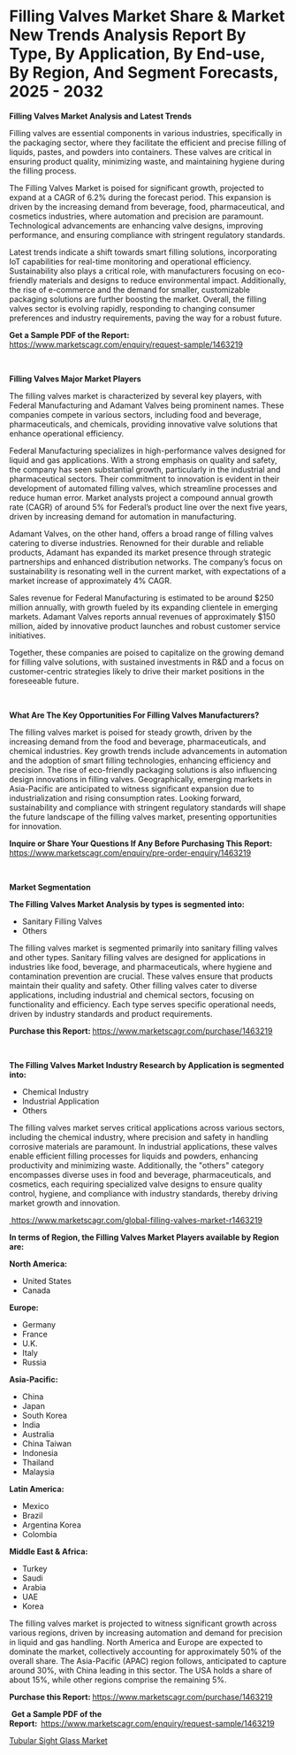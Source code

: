 <p><h1>Filling Valves Market Share & Market New Trends Analysis Report By Type, By Application, By End-use, By Region, And Segment Forecasts, 2025 - 2032</h1></p><p><strong>Filling Valves Market Analysis and Latest Trends</strong></p>
<p><p>Filling valves are essential components in various industries, specifically in the packaging sector, where they facilitate the efficient and precise filling of liquids, pastes, and powders into containers. These valves are critical in ensuring product quality, minimizing waste, and maintaining hygiene during the filling process.</p><p>The Filling Valves Market is poised for significant growth, projected to expand at a CAGR of 6.2% during the forecast period. This expansion is driven by the increasing demand from beverage, food, pharmaceutical, and cosmetics industries, where automation and precision are paramount. Technological advancements are enhancing valve designs, improving performance, and ensuring compliance with stringent regulatory standards.</p><p>Latest trends indicate a shift towards smart filling solutions, incorporating IoT capabilities for real-time monitoring and operational efficiency. Sustainability also plays a critical role, with manufacturers focusing on eco-friendly materials and designs to reduce environmental impact. Additionally, the rise of e-commerce and the demand for smaller, customizable packaging solutions are further boosting the market. Overall, the filling valves sector is evolving rapidly, responding to changing consumer preferences and industry requirements, paving the way for a robust future.</p></p>
<p><strong>Get a Sample PDF of the Report:&nbsp;</strong> <a href="https://www.marketscagr.com/enquiry/request-sample/1463219?utm_campaign=1998&utm_medium=2&utm_source=Github&utm_content=ia&utm_term=18022025&utm_id=filling-valves">https://www.marketscagr.com/enquiry/request-sample/1463219</a></p>
<p>&nbsp;</p>
<p><strong>Filling Valves Major Market Players</strong></p>
<p><p>The filling valves market is characterized by several key players, with Federal Manufacturing and Adamant Valves being prominent names. These companies compete in various sectors, including food and beverage, pharmaceuticals, and chemicals, providing innovative valve solutions that enhance operational efficiency.</p><p>Federal Manufacturing specializes in high-performance valves designed for liquid and gas applications. With a strong emphasis on quality and safety, the company has seen substantial growth, particularly in the industrial and pharmaceutical sectors. Their commitment to innovation is evident in their development of automated filling valves, which streamline processes and reduce human error. Market analysts project a compound annual growth rate (CAGR) of around 5% for Federal’s product line over the next five years, driven by increasing demand for automation in manufacturing.</p><p>Adamant Valves, on the other hand, offers a broad range of filling valves catering to diverse industries. Renowned for their durable and reliable products, Adamant has expanded its market presence through strategic partnerships and enhanced distribution networks. The company’s focus on sustainability is resonating well in the current market, with expectations of a market increase of approximately 4% CAGR. </p><p>Sales revenue for Federal Manufacturing is estimated to be around $250 million annually, with growth fueled by its expanding clientele in emerging markets. Adamant Valves reports annual revenues of approximately $150 million, aided by innovative product launches and robust customer service initiatives. </p><p>Together, these companies are poised to capitalize on the growing demand for filling valve solutions, with sustained investments in R&D and a focus on customer-centric strategies likely to drive their market positions in the foreseeable future.</p></p>
<p>&nbsp;</p>
<p><strong>What Are The Key Opportunities For Filling Valves Manufacturers?</strong></p>
<p><p>The filling valves market is poised for steady growth, driven by the increasing demand from the food and beverage, pharmaceuticals, and chemical industries. Key growth trends include advancements in automation and the adoption of smart filling technologies, enhancing efficiency and precision. The rise of eco-friendly packaging solutions is also influencing design innovations in filling valves. Geographically, emerging markets in Asia-Pacific are anticipated to witness significant expansion due to industrialization and rising consumption rates. Looking forward, sustainability and compliance with stringent regulatory standards will shape the future landscape of the filling valves market, presenting opportunities for innovation.</p></p>
<p><strong>Inquire or Share Your Questions If Any Before Purchasing This Report:</strong> <a href="https://www.marketscagr.com/enquiry/pre-order-enquiry/1463219?utm_campaign=1998&utm_medium=2&utm_source=Github&utm_content=ia&utm_term=18022025&utm_id=filling-valves">https://www.marketscagr.com/enquiry/pre-order-enquiry/1463219</a></p>
<p>&nbsp;</p>
<p><strong>Market Segmentation</strong></p>
<p><strong>The Filling Valves Market Analysis by types is segmented into:</strong></p>
<p><ul><li>Sanitary Filling Valves</li><li>Others</li></ul></p>
<p><p>The filling valves market is segmented primarily into sanitary filling valves and other types. Sanitary filling valves are designed for applications in industries like food, beverage, and pharmaceuticals, where hygiene and contamination prevention are crucial. These valves ensure that products maintain their quality and safety. Other filling valves cater to diverse applications, including industrial and chemical sectors, focusing on functionality and efficiency. Each type serves specific operational needs, driven by industry standards and product requirements.</p></p>
<p><strong>Purchase this Report:&nbsp;</strong><a href="https://www.marketscagr.com/purchase/1463219?utm_campaign=1998&utm_medium=2&utm_source=Github&utm_content=ia&utm_term=18022025&utm_id=filling-valves">https://www.marketscagr.com/purchase/1463219</a></p>
<p>&nbsp;</p>
<p><strong>The Filling Valves Market Industry Research by Application is segmented into:</strong></p>
<p><ul><li>Chemical Industry</li><li>Industrial Application</li><li>Others</li></ul></p>
<p><p>The filling valves market serves critical applications across various sectors, including the chemical industry, where precision and safety in handling corrosive materials are paramount. In industrial applications, these valves enable efficient filling processes for liquids and powders, enhancing productivity and minimizing waste. Additionally, the "others" category encompasses diverse uses in food and beverage, pharmaceuticals, and cosmetics, each requiring specialized valve designs to ensure quality control, hygiene, and compliance with industry standards, thereby driving market growth and innovation.</p></p>
<p><a href="https://www.marketscagr.com/global-filling-valves-market-r1463219?utm_campaign=1998&utm_medium=2&utm_source=Github&utm_content=ia&utm_term=18022025&utm_id=filling-valves">&nbsp;https://www.marketscagr.com/global-filling-valves-market-r1463219</a></p>
<p><strong>In terms of Region, the Filling Valves Market Players available by Region are:</strong></p>
<p>
    <p> <strong> North America: </strong>
        <ul>
            <li>United States</li>
            <li>Canada</li>
        </ul>
        </p> 
    <p> <strong> Europe: </strong>
        <ul>
            <li>Germany</li>
            <li>France</li>
            <li>U.K.</li>
            <li>Italy</li>
            <li>Russia</li>
        </ul>
        </p> 
    <p> <strong> Asia-Pacific: </strong>
        <ul>
            <li>China</li>
            <li>Japan</li>
            <li>South Korea</li>
            <li>India</li>
            <li>Australia</li>
            <li>China Taiwan</li>
            <li>Indonesia</li>
            <li>Thailand</li>
            <li>Malaysia</li>
        </ul>
        </p> 
    <p> <strong> Latin America: </strong>
        <ul>
            <li>Mexico</li>
            <li>Brazil</li>
            <li>Argentina Korea</li>
            <li>Colombia</li>
        </ul>
        </p> 
    <p> <strong> Middle East & Africa: </strong>
        <ul>
            <li>Turkey</li>
            <li>Saudi</li>
            <li>Arabia</li>
            <li>UAE</li>
            <li>Korea</li>
        </ul>
    </p>
    </p>
<p><p>The filling valves market is projected to witness significant growth across various regions, driven by increasing automation and demand for precision in liquid and gas handling. North America and Europe are expected to dominate the market, collectively accounting for approximately 50% of the overall share. The Asia-Pacific (APAC) region follows, anticipated to capture around 30%, with China leading in this sector. The USA holds a share of about 15%, while other regions comprise the remaining 5%.</p></p>
<p><strong>Purchase this Report: </strong><a href="https://www.marketscagr.com/purchase/1463219?utm_campaign=1998&utm_medium=2&utm_source=Github&utm_content=ia&utm_term=18022025&utm_id=filling-valves">https://www.marketscagr.com/purchase/1463219</a></p>
<p>&nbsp;<strong>Get a Sample PDF of the Report:&nbsp;&nbsp;</strong><a href="https://www.marketscagr.com/enquiry/request-sample/1463219?utm_campaign=1998&utm_medium=2&utm_source=Github&utm_content=ia&utm_term=18022025&utm_id=filling-valves">https://www.marketscagr.com/enquiry/request-sample/1463219</a></p>
<p><strong></strong></p>
<p><p><a href="https://github.com/mharielmesa/Market-Research-Report-List-5/blob/main/tubular-sight-glass-market.md?utm_campaign=1998&utm_medium=2&utm_source=Github&utm_content=ia&utm_term=18022025&utm_id=filling-valves">Tubular Sight Glass Market</a></p></p>
